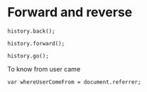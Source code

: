 # Forward and reverse

`history.back();`

`history.forward();`

`history.go();`

To know from user came

`var whereUserComeFrom = document.referrer;`
